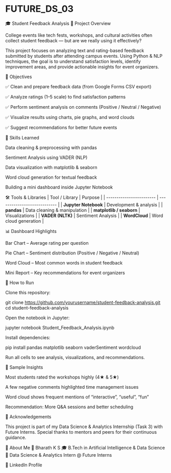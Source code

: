 # FUTURE_DS_03
🎓 Student Feedback Analysis
📌 Project Overview

College events like tech fests, workshops, and cultural activities often collect student feedback — but are we really using it effectively?

This project focuses on analyzing text and rating-based feedback submitted by students after attending campus events. Using Python & NLP techniques, the goal is to understand satisfaction levels, identify improvement areas, and provide actionable insights for event organizers.

🎯 Objectives

✅ Clean and prepare feedback data (from Google Forms CSV export)

✅ Analyze ratings (1–5 scale) to find satisfaction patterns

✅ Perform sentiment analysis on comments (Positive / Neutral / Negative)

✅ Visualize results using charts, pie graphs, and word clouds

✅ Suggest recommendations for better future events

🧠 Skills Learned

Data cleaning & preprocessing with pandas

Sentiment Analysis using VADER (NLP)

Data visualization with matplotlib & seaborn

Word cloud generation for textual feedback

Building a mini dashboard inside Jupyter Notebook

🛠 Tools & Libraries
| Tool / Library           | Purpose                      |
| ------------------------ | ---------------------------- |
| **Jupyter Notebook**     | Development & analysis       |
| **pandas**               | Data cleaning & manipulation |
| **matplotlib / seaborn** | Visualizations               |
| **VADER (NLTK)**         | Sentiment Analysis           |
| **WordCloud**            | Word cloud generation        |

📊 Dashboard Highlights

Bar Chart – Average rating per question

Pie Chart – Sentiment distribution (Positive / Negative / Neutral)

Word Cloud – Most common words in student feedback

Mini Report – Key recommendations for event organizers


🚀 How to Run

Clone this repository:

git clone https://github.com/yourusername/student-feedback-analysis.git
cd student-feedback-analysis


Open the notebook in Jupyter:

jupyter notebook Student_Feedback_Analysis.ipynb


Install dependencies:

pip install pandas matplotlib seaborn vaderSentiment wordcloud


Run all cells to see analysis, visualizations, and recommendations.

📌 Sample Insights

Most students rated the workshops highly (4★ & 5★)

A few negative comments highlighted time management issues

Word cloud shows frequent mentions of “interactive”, “useful”, “fun”

Recommendation: More Q&A sessions and better scheduling

🙏 Acknowledgements

This project is part of my Data Science & Analytics Internship (Task 3) with Future Interns.
Special thanks to mentors and peers for their continuous guidance.


🙋 About Me
👤 Bharath K S
🎓 B.Tech in Artificial Intelligence & Data Science
💼 Data Science & Analytics Intern @ Future Interns

🔗 LinkedIn Profile

